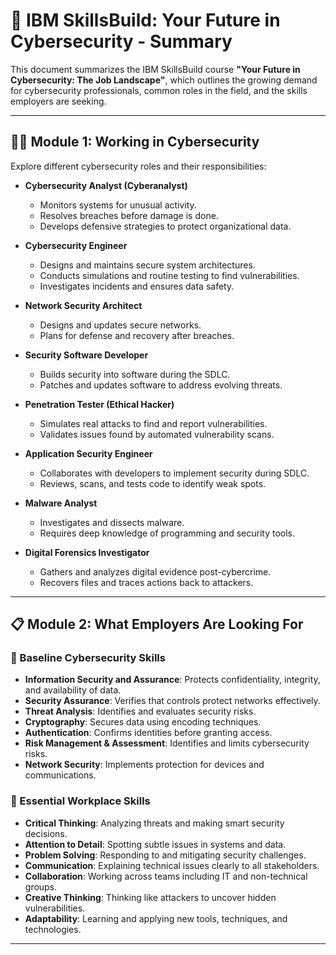 # 💼 IBM SkillsBuild: Your Future in Cybersecurity - Summary

This document summarizes the IBM SkillsBuild course **"Your Future in Cybersecurity: The Job Landscape"**, which outlines the growing demand for cybersecurity professionals, common roles in the field, and the skills employers are seeking.

---

## 🧑‍💻 Module 1: Working in Cybersecurity

Explore different cybersecurity roles and their responsibilities:

- **Cybersecurity Analyst (Cyberanalyst)**  
  - Monitors systems for unusual activity.
  - Resolves breaches before damage is done.
  - Develops defensive strategies to protect organizational data.

- **Cybersecurity Engineer**  
  - Designs and maintains secure system architectures.
  - Conducts simulations and routine testing to find vulnerabilities.
  - Investigates incidents and ensures data safety.

- **Network Security Architect**  
  - Designs and updates secure networks.
  - Plans for defense and recovery after breaches.

- **Security Software Developer**  
  - Builds security into software during the SDLC.
  - Patches and updates software to address evolving threats.

- **Penetration Tester (Ethical Hacker)**  
  - Simulates real attacks to find and report vulnerabilities.
  - Validates issues found by automated vulnerability scans.

- **Application Security Engineer**  
  - Collaborates with developers to implement security during SDLC.
  - Reviews, scans, and tests code to identify weak spots.

- **Malware Analyst**  
  - Investigates and dissects malware.
  - Requires deep knowledge of programming and security tools.

- **Digital Forensics Investigator**  
  - Gathers and analyzes digital evidence post-cybercrime.
  - Recovers files and traces actions back to attackers.

---

## 📋 Module 2: What Employers Are Looking For

### 🧠 Baseline Cybersecurity Skills

- **Information Security and Assurance**: Protects confidentiality, integrity, and availability of data.
- **Security Assurance**: Verifies that controls protect networks effectively.
- **Threat Analysis**: Identifies and evaluates security risks.
- **Cryptography**: Secures data using encoding techniques.
- **Authentication**: Confirms identities before granting access.
- **Risk Management & Assessment**: Identifies and limits cybersecurity risks.
- **Network Security**: Implements protection for devices and communications.

### 🤝 Essential Workplace Skills

- **Critical Thinking**: Analyzing threats and making smart security decisions.
- **Attention to Detail**: Spotting subtle issues in systems and data.
- **Problem Solving**: Responding to and mitigating security challenges.
- **Communication**: Explaining technical issues clearly to all stakeholders.
- **Collaboration**: Working across teams including IT and non-technical groups.
- **Creative Thinking**: Thinking like attackers to uncover hidden vulnerabilities.
- **Adaptability**: Learning and applying new tools, techniques, and technologies.

---
